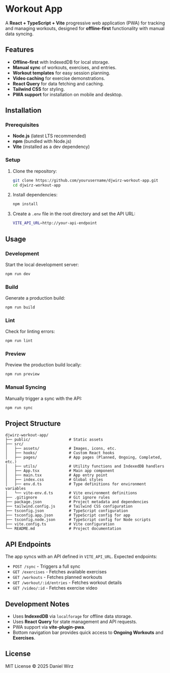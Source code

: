 # Workout App

A **React + TypeScript + Vite** progressive web application (PWA) for tracking and managing workouts, designed for **offline-first** functionality with manual data syncing.

## Features

- **Offline-first** with IndexedDB for local storage.
- **Manual sync** of workouts, exercises, and entries.
- **Workout templates** for easy session planning.
- **Video caching** for exercise demonstrations.
- **React Query** for data fetching and caching.
- **Tailwind CSS** for styling.
- **PWA support** for installation on mobile and desktop.

## Installation

### Prerequisites

- **Node.js** (latest LTS recommended)
- **npm** (bundled with Node.js)
- **Vite** (installed as a dev dependency)

### Setup

1. Clone the repository:

   ```sh
   git clone https://github.com/yourusername/djwirz-workout-app.git
   cd djwirz-workout-app
   ```

2. Install dependencies:

   ```sh
   npm install
   ```

3. Create a `.env` file in the root directory and set the API URL:
   ```sh
   VITE_API_URL=http://your-api-endpoint
   ```

## Usage

### Development

Start the local development server:

```sh
npm run dev
```

### Build

Generate a production build:

```sh
npm run build
```

### Lint

Check for linting errors:

```sh
npm run lint
```

### Preview

Preview the production build locally:

```sh
npm run preview
```

### Manual Syncing

Manually trigger a sync with the API:

```sh
npm run sync
```

## Project Structure

```
djwirz-workout-app/
├── public/                 # Static assets
├── src/
│   ├── assets/             # Images, icons, etc.
│   ├── hooks/              # Custom React hooks
│   ├── pages/              # App pages (Planned, Ongoing, Completed, etc.)
│   ├── utils/              # Utility functions and IndexedDB handlers
│   ├── App.tsx             # Main app component
│   ├── main.tsx            # App entry point
│   ├── index.css           # Global styles
│   ├── env.d.ts            # Type definitions for environment variables
│   └── vite-env.d.ts       # Vite environment definitions
├── .gitignore              # Git ignore rules
├── package.json            # Project metadata and dependencies
├── tailwind.config.js      # Tailwind CSS configuration
├── tsconfig.json           # TypeScript configuration
├── tsconfig.app.json       # TypeScript config for app
├── tsconfig.node.json      # TypeScript config for Node scripts
├── vite.config.ts          # Vite configuration
└── README.md               # Project documentation
```

## API Endpoints

The app syncs with an API defined in `VITE_API_URL`. Expected endpoints:

- `POST /sync` - Triggers a full sync
- `GET /exercises` - Fetches available exercises
- `GET /workouts` - Fetches planned workouts
- `GET /workout/:id/entries` - Fetches workout details
- `GET /video/:id` - Fetches exercise video

## Development Notes

- Uses **IndexedDB** via `localforage` for offline data storage.
- Uses **React Query** for state management and API requests.
- PWA support via **vite-plugin-pwa**.
- Bottom navigation bar provides quick access to **Ongoing Workouts** and **Exercises**.

## License

MIT License © 2025 Daniel Wirz

